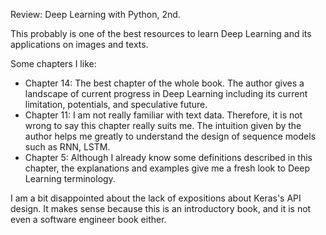 Review: Deep Learning with Python, 2nd.

This probably is one of the best resources to learn Deep Learning and its applications on images and texts.

Some chapters I like:

- Chapter 14: The best chapter of the whole book. The author gives a landscape of current progress in Deep Learning including
its current limitation, potentials, and speculative future.
- Chapter 11: I am not really familiar with text data. Therefore, it is not wrong to say this chapter really suits me. 
The intuition given by the author helps me greatly to understand the design of sequence models such as RNN, LSTM.
- Chapter 5: Although I already know some definitions described in this chapter, the explanations and examples
give me a fresh look to Deep Learning terminology.

I am a bit disappointed about the lack of expositions about Keras's API design. It makes sense because this is an introductory book, and 
it is not even a software engineer book either.
